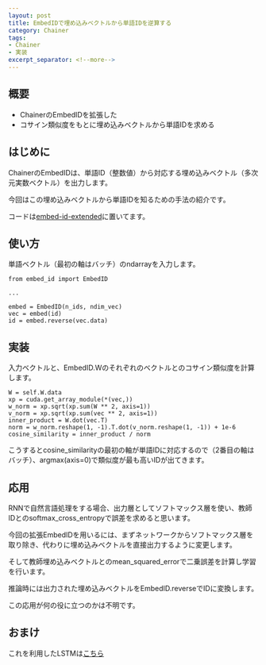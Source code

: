 ```yaml
---
layout: post
title: EmbedIDで埋め込みベクトルから単語IDを逆算する
category: Chainer
tags:
- Chainer
- 実装
excerpt_separator: <!--more-->
---
```


## 概要

- ChainerのEmbedIDを拡張した
- コサイン類似度をもとに埋め込みベクトルから単語IDを求める

<!--more-->

## はじめに

ChainerのEmbedIDは、単語ID（整数値）から対応する埋め込みベクトル（多次元実数ベクトル）を出力します。

今回はこの埋め込みベクトルから単語IDを知るための手法の紹介です。

コードは[embed-id-extended](https://github.com/musyoku/embed-id-extended)に置いてます。

## 使い方

単語ベクトル（最初の軸はバッチ）のndarrayを入力します。

```
from embed_id import EmbedID

...

embed = EmbedID(n_ids, ndim_vec)
vec = embed(id)
id = embed.reverse(vec.data)
```

## 実装

入力ベクトルと、EmbedID.Wのそれぞれのベクトルとのコサイン類似度を計算します。

```
W = self.W.data
xp = cuda.get_array_module(*(vec,))
w_norm = xp.sqrt(xp.sum(W ** 2, axis=1))
v_norm = xp.sqrt(xp.sum(vec ** 2, axis=1))
inner_product = W.dot(vec.T)
norm = w_norm.reshape(1, -1).T.dot(v_norm.reshape(1, -1)) + 1e-6
cosine_similarity = inner_product / norm
```

こうするとcosine_similarityの最初の軸が単語IDに対応するので（2番目の軸はバッチ）、argmax(axis=0)で類似度が最も高いIDが出てきます。

## 応用

RNNで自然言語処理をする場合、出力層としてソフトマックス層を使い、教師IDとのsoftmax_cross_entropyで誤差を求めると思います。

今回の拡張EmbedIDを用いるには、まずネットワークからソフトマックス層を取り除き、代わりに埋め込みベクトルを直接出力するように変更します。

そして教師埋め込みベクトルとのmean_squared_errorで二乗誤差を計算し学習を行います。

推論時には出力された埋め込みベクトルをEmbedID.reverseでIDに変換します。

この応用が何の役に立つのかは不明です。

## おまけ

これを利用したLSTMは[こちら](https://github.com/musyoku/lstm)